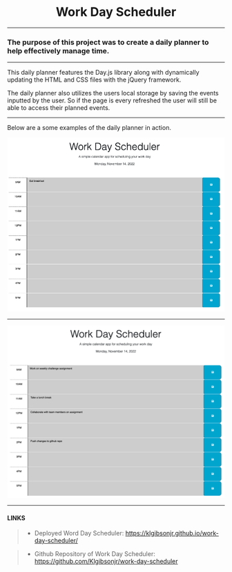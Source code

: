  <h1 align="center">Work Day Scheduler</h1>

---

### The purpose of this project was to create a daily planner to help effectively manage time.

---

This daily planner features the Day.js library along with dynamically updating the HTML and CSS files with the jQuery framework.

The daily planner also utilizes the users local storage by saving the events inputted by the user. So if the page is every refreshed the user will still be able to access their planned events.

---

Below are a some examples of the daily planner in action.

![Daily planner](./assests/SCR-20221114-ps6.png)

---

![Daily planner 2 ](./assests/SCR-20221114-wwp.png)

---

#### LINKS

> - Deployed Word Day Scheduler: https://klgibsonjr.github.io/work-day-scheduler/

> - Github Repository of Work Day Scheduler: https://github.com/Klgibsonjr/work-day-scheduler
